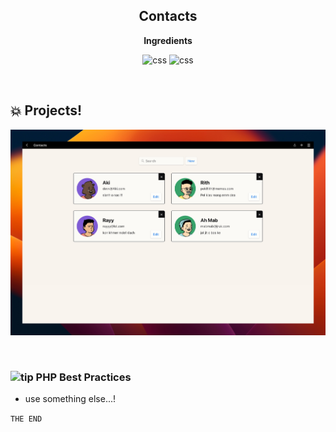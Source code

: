<h2 align="center">Contacts</h2>

<p align="center"><b>Ingredients</b></p>
<p align="center">
  <img src="https://img.shields.io/badge/PHP-474A8A?style=for-the-badge&logo=php&logoColor=white" alt="css"/>
  <img src="https://img.shields.io/badge/CSS3-1572B6?style=for-the-badge&logo=css3&logoColor=white" alt="css"/>
</p>

<br />

## 💥 Projects!

<p align="center">
  <img src="demo.jpg" alt="demo"/>
</p>

<br />

### <img src="https://img.shields.io/badge/Tip-blueviolet" alt="tip" /> PHP Best Practices

- use something else...!

`THE END`
